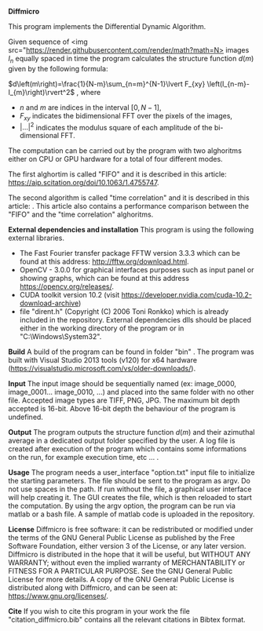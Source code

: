 **Diffmicro**

This program implements the Differential Dynamic Algorithm.

Given sequence of <img src="https://render.githubusercontent.com/render/math?math=N> images $I_n$ equally spaced in time the program calculates the structure function $`d(m)`$ given by the following formula: 

$`d\left(m\right)=\frac{1}{N-m}\sum_{n=m}^{N-1}\lvert F_{xy} \left(I_{n-m}-I_{m}\right)\rvert^2`$ ,
where
- $`n`$ and $`m`$ are indices in the interval $`[0, N-1]`$,
- $`F_{xy}`$ indicates the bidimensional FFT over the pixels of the images,
- $`\lvert \ldots \rvert^2`$ indicates the modulus square of each amplitude of the bi-dimensional FFT.

The computation can be carried out by the program with two alghoritms either on CPU or GPU hardware for a total of four different modes.

The first alghortim is called "FIFO" and it is described in this article: https://aip.scitation.org/doi/10.1063/1.4755747.   

The second algorithm is called "time correlation" and it is described in this article: .  This article also contains a performance comparison between the "FIFO" and the "time correlation" alghoritms.

**External dependencies and installation**
This program is using the following external libraries.
* The Fast Fourier transfer package FFTW version 3.3.3 which can be found at this address: http://fftw.org/download.html.
* OpenCV - 3.0.0 for graphical interfaces purposes such as input panel or showing graphs, which can be found at this address https://opencv.org/releases/.
* CUDA toolkit version 10.2 (visit https://developer.nvidia.com/cuda-10.2-download-archive)
* file "dirent.h" (Copyright (C) 2006 Toni Ronkko) which is already included in the repository.
External dependencies dlls should be placed either in the working directory of the program or in "C:\Windows\System32".

**Build**
A build of the program can be found in folder "bin" . The program was built with Visual Studio 2013 tools (v120) for x64 hardware (https://visualstudio.microsoft.com/vs/older-downloads/).

**Input** 
The input image should be sequentially named (ex: image_0000, image_0001... image_0010, ...) and placed into the same folder with no other file. Accepted image types are TIFF, PNG, JPG. The maximum bit depth accepted is 16-bit. Above 16-bit depth the behaviour of the program is undefined.

**Output**
The program outputs the structure function $`d(m)`$ and their azimuthal average in a dedicated output folder specified by the user.
A log file is created after execution of the program which contains some informations on the run, for example execution time, etc ... .

**Usage**
The program needs a user_interface "option.txt" input file to initialize the starting parameters. The file should be sent to the program as argv. Do not use spaces in the path. If run without the file, a graphical user interface will help creating it. The GUI creates the file, which is then reloaded to start the computation. By using the argv option, the program can be run via matlab or a bash file. A sample of matlab code is uploaded in the repository.

**License**
Diffmicro is free software: it can be redistributed or modified under the terms of the GNU General Public License as published by the Free Software Foundation, either version 3 of the License, or any later version.
Diffmicro is distributed in the hope that it will be useful, but WITHOUT ANY WARRANTY; without even the implied warranty of MERCHANTABILITY or FITNESS FOR A PARTICULAR PURPOSE.  See the GNU General Public License for more details.
A copy of the GNU General Public License is distributed along with Diffmicro, and can be seen at: <https://www.gnu.org/licenses/>.

**Cite**
If you wish to cite this program in your work the file "citation_diffmicro.bib" contains all the relevant citations in Bibtex format.
